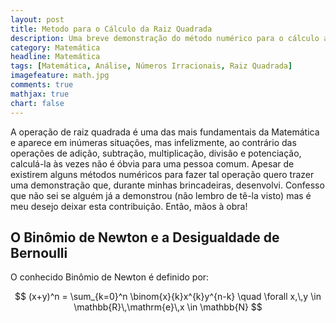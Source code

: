 ```yaml
---
layout: post
title: Metodo para o Cálculo da Raiz Quadrada
description: Uma breve demonstração do método numérico para o cálculo aproximado da raiz quadrada
category: Matemática
headline: Matemática
tags: [Matemática, Análise, Números Irracionais, Raiz Quadrada]
imagefeature: math.jpg
comments: true
mathjax: true 
chart: false
---
```


A operação de raiz quadrada é uma das mais fundamentais da Matemática e aparece em inúmeras situações, mas infelizmente, ao contrário das operações de adição, subtração, multiplicação, divisão e potenciação, calculá-la às vezes não é óbvia para uma pessoa comum. Apesar de existirem alguns métodos numéricos para fazer tal operação quero trazer uma demonstração que, durante minhas brincadeiras, desenvolvi. Confesso que não sei se alguém já a demonstrou (não lembro de tê-la visto) mas é meu desejo deixar esta contribuição. Então, mãos à obra! 

## O Binômio de Newton e a Desigualdade de Bernoulli

O conhecido Binômio de Newton é definido por: 

$$ (x+y)^n = \sum_{k=0}^n \binom{x}{k}x^{k}y^{n-k} \quad \forall x,\,y \in \mathbb{R}\,\mathrm{e}\,x \in \mathbb{N} $$
